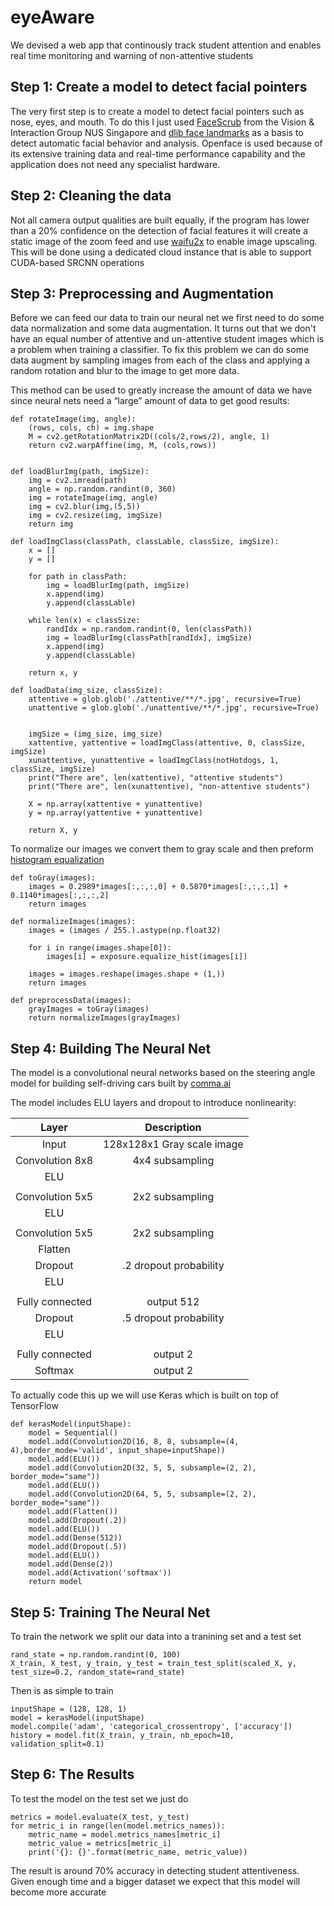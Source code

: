 # eyeAware
We devised a web app that continously track student attention and enables real time monitoring and warning of non-attentive students

## Step 1: Create a model to detect facial pointers
The very first step is to create a model to detect facial pointers such as nose, eyes, and mouth. To do this I just used [FaceScrub](http://vintage.winklerbros.net/facescrub.html) from the Vision & Interaction Group NUS Singapore and [dlib face landmarks](https://github.com/davisking/dlib-models) as a basis to detect automatic facial behavior and analysis. Openface is used because of its extensive training data and real-time performance capability and the application does not need any specialist hardware.

## Step 2: Cleaning the data
Not all camera output qualities are built equally, if the program has lower than a 20% confidence on the detection of facial features it will create a static image of the zoom feed and use [waifu2x](https://github.com/nagadomi/waifu2x) to enable image upscaling. This will be done using a dedicated cloud instance that is able to support CUDA-based SRCNN operations

## Step 3: Preprocessing and Augmentation
Before we can feed our data to train our neural net we first need to do some data normalization and some data augmentation. It turns out that we don't have an equal number of attentive and un-attentive student images which is a problem when training a classifier. To fix this problem we can do some data augment by sampling images from each of the class and applying a random rotation and blur to the image to get more data.

This method can be used to greatly increase the amount of data we have since neural nets need a “large” amount of data to get good results:
```
def rotateImage(img, angle):
    (rows, cols, ch) = img.shape
    M = cv2.getRotationMatrix2D((cols/2,rows/2), angle, 1)
    return cv2.warpAffine(img, M, (cols,rows))
    
    
def loadBlurImg(path, imgSize):
    img = cv2.imread(path)
    angle = np.random.randint(0, 360)
    img = rotateImage(img, angle)
    img = cv2.blur(img,(5,5))
    img = cv2.resize(img, imgSize)
    return img

def loadImgClass(classPath, classLable, classSize, imgSize):
    x = []
    y = []
    
    for path in classPath:
        img = loadBlurImg(path, imgSize)        
        x.append(img)
        y.append(classLable)
        
    while len(x) < classSize:
        randIdx = np.random.randint(0, len(classPath))
        img = loadBlurImg(classPath[randIdx], imgSize)
        x.append(img)
        y.append(classLable)
        
    return x, y

def loadData(img_size, classSize):
    attentive = glob.glob('./attentive/**/*.jpg', recursive=True)
    unattentive = glob.glob('./unattentive/**/*.jpg', recursive=True)
    
    
    imgSize = (img_size, img_size)
    xattentive, yattentive = loadImgClass(attentive, 0, classSize, imgSize)
    xunattentive, yunattentive = loadImgClass(notHotdogs, 1, classSize, imgSize)
    print("There are", len(xattentive), "attentive students")
    print("There are", len(xunattentive), "non-attentive students")
    
    X = np.array(xattentive + yunattentive)
    y = np.array(yattentive + yunattentive)
    
    return X, y
 ```   
To normalize our images we convert them to gray scale and then preform [histogram equalization](https://en.wikipedia.org/wiki/Histogram_equalization)

```
def toGray(images):
    images = 0.2989*images[:,:,:,0] + 0.5870*images[:,:,:,1] + 0.1140*images[:,:,:,2]
    return images

def normalizeImages(images):
    images = (images / 255.).astype(np.float32)
    
    for i in range(images.shape[0]):
        images[i] = exposure.equalize_hist(images[i])
    
    images = images.reshape(images.shape + (1,)) 
    return images

def preprocessData(images):
    grayImages = toGray(images)
    return normalizeImages(grayImages)
```

## Step 4: Building The Neural Net
The model is a convolutional neural networks based on the steering angle model for building self-driving cars built by [comma.ai](https://github.com/commaai/research/blob/master/train_steering_model.py)


The model includes ELU layers and dropout to introduce nonlinearity:

| Layer         		|     Description	        					| 
|:---------------------:|:---------------------------------------------:| 
| Input         		| 128x128x1 Gray scale image  					| 
| Convolution 8x8     	| 4x4 subsampling 								|
| ELU			      	| 							 					|
| 						|												|
| Convolution 5x5	    | 2x2 subsampling								|
| ELU					|												|
| 						|												|
| Convolution 5x5	    | 2x2 subsampling								|
| Flatten 				| 												|
| Dropout				| .2 dropout probability						|
| ELU					|												|
|						|												|
| Fully connected		| output 512   									|
| Dropout				| .5 dropout probability						|
| ELU					|												|
|						|												|
| Fully connected		| output 2   									|
| Softmax               | output 2                                      |

To actually code this up we will use Keras which is built on top of TensorFlow

```
def kerasModel(inputShape):
    model = Sequential()
    model.add(Convolution2D(16, 8, 8, subsample=(4, 4),border_mode='valid', input_shape=inputShape))
    model.add(ELU())
    model.add(Convolution2D(32, 5, 5, subsample=(2, 2), border_mode="same"))
    model.add(ELU())
    model.add(Convolution2D(64, 5, 5, subsample=(2, 2), border_mode="same"))
    model.add(Flatten())
    model.add(Dropout(.2))
    model.add(ELU())
    model.add(Dense(512))
    model.add(Dropout(.5))
    model.add(ELU())
    model.add(Dense(2))
    model.add(Activation('softmax'))
    return model
```

## Step 5: Training The Neural Net
To train the network we split our data into a tranining set and a test set
```
rand_state = np.random.randint(0, 100)
X_train, X_test, y_train, y_test = train_test_split(scaled_X, y, test_size=0.2, random_state=rand_state)
```
Then is as simple to train
```
inputShape = (128, 128, 1)
model = kerasModel(inputShape)
model.compile('adam', 'categorical_crossentropy', ['accuracy'])
history = model.fit(X_train, y_train, nb_epoch=10, validation_split=0.1)
```

## Step 6: The Results
To test the model on the test set we just do
```
metrics = model.evaluate(X_test, y_test)
for metric_i in range(len(model.metrics_names)):
    metric_name = model.metrics_names[metric_i]
    metric_value = metrics[metric_i]
    print('{}: {}'.format(metric_name, metric_value))
```

The result is around 70% accuracy in detecting student attentiveness. Given enough time and a bigger dataset we expect that this model will become more accurate
